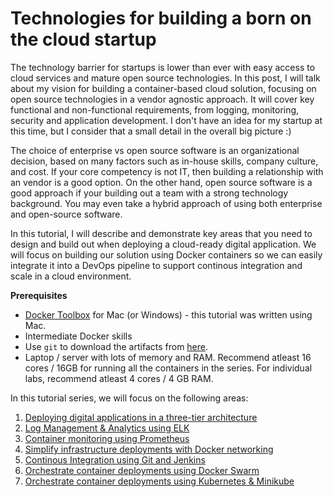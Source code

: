 # Technologies for building a born on the cloud startup

The technology barrier for startups is lower than ever with easy access to cloud services and mature open source technologies. In this post, I will talk about my vision for building a container-based cloud solution, focusing on open source technologies in a vendor agnostic approach. It will cover key functional and non-functional requirements, from logging, monitoring, security and application development. I don't have an idea for my startup at this time, but I consider that a small detail in the overall big picture :)

The choice of enterprise vs open source software is an organizational decision, based on many factors such as in-house skills, company culture, and cost. If your core competency is not IT, then building a relationship with an vendor is a good option. On the other hand, open source software is a good approach if your building out a team with a strong technology background. You may even take a hybrid approach of using both enterprise and open-source software.

In this tutorial, I will describe and demonstrate key areas that you need to design and build out when deploying a cloud-ready digital application. We will focus on building our solution using Docker containers so we can easily integrate it into a DevOps pipeline to support continous integration and scale in a cloud environment.

**Prerequisites**
 * [Docker Toolbox](https://www.docker.com/products/docker-toolbox) for Mac (or Windows) - this tutorial was written using Mac.
 * Intermediate Docker skills
 * Use `git` to download the artifacts from [here](https://github.com/ozairs/docker).
 * Laptop / server with lots of memory and RAM. Recommend atleast 16 cores / 16GB for running all the containers in the series. For individual labs, recommend atleast 4 cores / 4 GB RAM.

In this tutorial series, we will focus on the following areas:

1. [Deploying digital applications in a three-tier architecture](#../master/application/README.md)
2. [Log Management & Analytics using ELK](../master/elk/README.md)
3. [Container monitoring using Prometheus](../master/prometheus/README.md)
4. [Simplify infrastructure deployments with Docker networking](../master/networking/README.md)
5. [Continous Integration using Git and Jenkins](../master/devops/README.md)
6. [Orchestrate container deployments using Docker Swarm](../master/swarm/README.md)
7. [Orchestrate container deployments using Kubernetes & Minikube](../master/kubernetes/README.md)